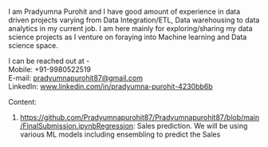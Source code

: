 I am Pradyumna Purohit and I have good amount of experience in data driven projects varying from Data Integration/ETL, Data warehousing to data analytics in my current job.
I am here mainly for exploring/sharing my data science projects as I venture on foraying into Machine learning and Data science space.

I can be reached out at - <br />
Mobile:   +91-9980522519 <br />
E-mail:   pradyumnapurohit87@gmail.com <br />
LinkedIn: www.linkedin.com/in/pradyumna-purohit-4230bb6b <br />

Content: <br />

1. https://github.com/Pradyumnapurohit87/Pradyumnapurohit87/blob/main/FinalSubmission.ipynbRegression: Sales prediction. We will be using various ML models including ensembling to predict the Sales

<!---
Pradyumnapurohit87/Pradyumnapurohit87 is a ✨ special ✨ repository because its `README.md` (this file) appears on your GitHub profile.
You can click the Preview link to take a look at your changes.
--->
